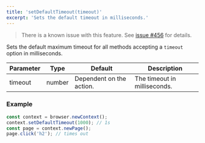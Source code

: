 ```yaml
---
title: 'setDefaultTimeout(timeout)'
excerpt: 'Sets the default timeout in milliseconds.'
---
```


<Blockquote mod="warning">

There is a known issue with this feature. See [issue #456](https://github.com/grafana/xk6-browser/issues/456) for details.

</Blockquote>

Sets the default maximum timeout for all methods accepting a `timeout` option in milliseconds.

| Parameter | Type   | Default                  | Description                  |
|-----------|--------|--------------------------|------------------------------|
| timeout   | number | Dependent on the action. | The timeout in milliseconds. |


### Example

<CodeGroup labels={[]}>

<!-- eslint-skip -->

```javascript
const context = browser.newContext();
context.setDefaultTimeout(1000); // 1s
const page = context.newPage();
page.click('h2'); // times out
```

</CodeGroup>
